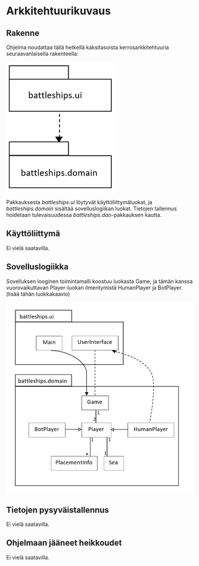 # Arkkitehtuurikuvaus
## Rakenne
Ohjelma noudattaa tällä hetkellä kaksitasoista kerrosarkkitehtuuria seuraavanlaisella rakenteella: 

![Kerrosarkkitehtuuri](https://github.com/laaksoma/ot-harjoitustyo/blob/refactoring/Battleships/dokumentointi/kaaviot/pakkauskaavio_ilmandao.png)

Pakkauksesta _battleships.ui_ löytyvät käyttöliittymäluokat, ja _battleships.domain_ sisältää sovelluslogiikan luokat. 
Tietojen tallennus hoidetaan tulevaisuudessa _battleships.dao_-pakkauksen kautta.

## Käyttöliittymä
Ei vielä saatavilla.

## Sovelluslogiikka 
Sovelluksen looginen toimintamalli koostuu luokasta Game, ja tämän kanssa vuorovaikuttavan Player-luokan 
ilmentymistä HumanPlayer ja BotPlayer. 
(lisää tähän luokkakaavio)

![Pakkauskaavio](https://github.com/laaksoma/ot-harjoitustyo/blob/refactoring/Battleships/dokumentointi/kaaviot/sovelluslogiikka_laajempi_ilmandao.png)

## Tietojen pysyväistallennus
Ei vielä saatavilla.

## Ohjelmaan jääneet heikkoudet
Ei vielä saatavilla.
